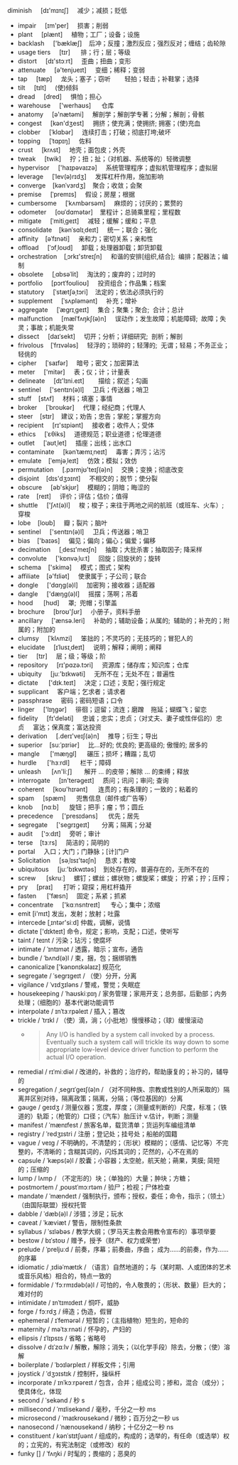 diminish     [dɪ'mɪnɪʃ]     减少；减损；贬低

- impair     [ɪm'per]     损害；削弱
- plant     [plænt]     植物；工厂；设备；设施
- backlash     ['bæklæʃ]    后冲；反撞；激烈反应；强烈反对；缠结；齿轮隙
- usage tiers     [tɪr]      排；行；层；等级
- distort     [dɪ'stɔːrt]     歪曲；扭曲；变形
- attenuate     [ə'tenjueɪt]     变细；稀释；变弱
- tap     [tæp]     龙头；塞子；窃听        轻拍；轻击；补鞋掌；选择
- tilt     [tɪlt]     (使)倾斜
- dread     [dred]     惧怕；担心
- warehouse     ['werhaʊs]      仓库
- anatomy     [ə'nætəmi]     解剖学；解剖学专著；分解；解剖；骨骸
- congest     [kən'dʒest]     拥挤；使充满；使拥挤; 拥塞；(使)充血
- clobber     [ˈklɑbər]     连续打击；打破；彻底打垮;破坏
- topping     [ˈtɑpɪŋ]     佐料
- crust     [krʌst]     地壳；面包皮；外壳
- tweak     [twik]     拧；扭；扯；（对机器、系统等的）轻微调整
- hypervisor     ['haɪpəvaɪzə]     系统管理程序；虚拟机管理程序；虚拟层
- leverage     [ˈlev(ə)rɪdʒ]     发挥杠杆作用，施加影响
- converge    [kənˈvɜrdʒ]    聚合；收敛；会聚
- premise     [ˈpremɪs]     假设；房屋；根据
- cumbersome     [ˈkʌmbərsəm]     麻烦的；讨厌的；累赘的
- odometer     [oʊˈdɑmətər]    里程计；总骑乘里程；里程数
- mitigate     [ˈmitiˌɡeɪt]     减轻；缓解；缓和；平息
- consolidate    [kənˈsɑlɪˌdeɪt]     统一；联合；强化
- affinity    [əˈfɪnəti]     亲和力；密切关系；亲和性
- offload     [ˈɔfˌloʊd]     卸载；处理器卸载；卸货卸载
- orchestration    [ˌɔrkɪ'streɪʃn]     和谐的安排[组织,结合];  编排；配器法；编制
- obsolete     [ˌɑbsəˈlit]     淘汰的；废弃的；过时的
- portfolio     [pɔrtˈfoʊlioʊ]     投资组合；作品集；档案
- statutory     [ˈstætʃəˌtɔri]    法定的；依法必须执行的
- supplement     [ˈsʌpləmənt]     补充；增补
- aggregate     [ˈæɡrɪˌɡeɪt]     集合；聚集；聚合;  合计；总计
- malfunction     [mælˈfʌŋkʃ(ə)n]     误动作；发生故障；机能障碍;  故障；失灵；事故；机能失常
- dissect     [daɪˈsekt]     切开；分析；详细研究;  剖析；解剖
- frivolous    [ˈfrɪvələs]     轻浮的；琐碎的；轻薄的;  无谓；轻易；不务正业；轻佻的
- cipher     [ˈsaɪfər]     暗号；密文；加密算法
- meter     ['mitər]     表；仪；计；计量表
- delineate     [dɪ'lɪni.eɪt]        描绘；叙述；勾画
- sentinel     ['sentɪn(ə)l]     卫兵；传送器；哨卫
- stuff    [stʌf]     材料；填塞；事情
- broker     [ˈbroʊkər]     代理；经纪商；代理人
- steer    [stɪr]    建议；劝告；忠告；掌舵；掌握方向
- recipient     [rɪ'sɪpiənt]     接收者；收件人；受体
- ethics     [ˈɛθiks]     道德规范；职业道德；伦理道德
- outlet     [ˈaʊtˌlet]     插座；出线；出水口
- contaminate     [kənˈtæmɪˌneɪt]     毒害；弄污；沾污
- emulate    [ˈemjəˌleɪt]     仿效；模拟；效仿
- permutation     [.pɜrmjʊ'teɪʃ(ə)n]     交换；变换；彻底改变
- disjoint    [dɪs'dʒɔɪnt]     不相交的；脱节；使分裂
- obscure     [əb'skjʊr]     模糊的；阴暗；晦涩的
- rate    [reɪt]     评价；评估；估价；值得
- shuttle     ['ʃʌt(ə)l]     梭；梭子；来往于两地之间的航班（或班车、火车）; 穿梭
- lobe    [loʊb]     瓣；裂片；脑叶
- sentinel     ['sentɪn(ə)l]     卫兵；传送器；哨卫
- bias    ['baɪəs]     偏见；偏向；偏心；偏爱；偏移
- decimation     [ˌdesɪ'meɪʃn]     抽取；大批杀害；抽取因子; 降采样
- convolute     ['kɒnvəˌluːt]     回旋；回旋状的；旋转
- schema    ['skimə]     模式；图式；架构
- affiliate    [ə'fɪliət]     使隶属于；子公司；联合
- dongle     ['dɑŋɡ(ə)l]     加密狗；接收器；适配器
- dangle     ['dæŋɡ(ə)l]     摇摆；荡啊；吊着
- hood      [hʊd]     罩;  兜帽；引擎盖
- brochure     [broʊ'ʃʊr]     小册子，资料手册
- ancillary     ['ænsə.leri]     补助的；辅助设备；从属的;  辅助的；补充的；附属的；附加的
- clumsy     [ˈklʌmzi]     笨拙的；不灵巧的；无技巧的；冒犯人的
- elucidate     [ɪˈlusɪˌdeɪt]     说明；解释；阐明；阐释
- tier     [tɪr]     层；级；等级；阶
- repository     [rɪ'pɑzə.tɔri]     资源库；储存库；知识库；仓库
- ubiquity     [juː'bɪkwəti]     无所不在；无处不在；普遍性
- dictate      ['dɪk.teɪt]     决定；口述；支配；强行规定
- supplicant     客户端；乞求者；请求者
- passphrase     密码；密码短语；口令
- linger     ['lɪŋɡər]     徘徊；逗留；流连；磨蹭    拖延；蝴蝶飞；留恋
- fidelity     [fɪ'deləti]     忠诚；忠实；忠贞；（对丈夫、妻子或性伴侣的）忠贞     富达；保真度；富达投资
- derivation     [.derɪ'veɪʃ(ə)n]     推导；衍生；导出
- superior    [suːˈpɪriər]     比…好的; 优良的; 更高级的; 傲慢的; 居多的
- mangle      ['mæŋɡl]      碾压；损坏；糟蹋；乱切
- hurdle      ['hɜːrdl]      栏干；障碍
- unleash      [ʌn'liːʃ]       解开 ... 的皮带；解除 ... 的束缚；释放
- interrogate     [ɪn'terəɡeɪt]     质问；讯问；审问; 查询
- coherent     [koʊ'hɪrənt]      连贯的；有条理的；一致的；粘着的
- spam     [spæm]      兜售信息（邮件或广告等）
- knob     [nɑːb]      旋钮；把手；瘤；节；圆丘
- precedence     ['presɪdəns]      优先；居先
- segregate     ['seɡrɪɡeɪt]       分离；隔离；分凝
- audit     ['ɔːdɪt]     旁听；审计
- terse    [tɜːrs]     简洁的；简明的
- portal     入口；大门；门静脉；[计]门户
- Solicitation     [səˌlɪsɪ'təɪʃn]     恳求；教唆
- ubiquitous     [juː'bɪkwɪtəs]    到处存在的，普遍存在的，无所不在的
- screw      [skruː]     螺钉；螺丝；螺状物；螺旋桨；螺旋； 拧紧；拧；压榨；
- pry     [praɪ]      打听；窥探；用杠杆撬开
- fasten      ['fæsn]     固定；系紧；抓紧
- concentrate     ['kɑːnsntreɪt]      专心；集中；浓缩
- emit  [i'mɪt]  发出，发射；放射；吐露
- intercede [ˌɪntər'siːd] 仲裁，调解，说情
- dictate ['dɪkteɪt]  命令，规定；影响，支配；口述，使听写
- taint   / teɪnt /   污染；玷污；使腐坏
- intimate  / ˈɪntɪmət /    透露，暗示；宣布，通告
- bundle   / ˈbʌnd(ə)l /    束，捆，包；捆绑销售
- canonicalize ['kənɒnɪkəlaɪz] 规范化
- segregate  / ˈseɡrɪɡeɪt /  （使）分开，分离
- vigilance / ˈvɪdʒɪləns /  警戒，警觉；失眠症
- housekeeping  / ˈhaʊskiːpɪŋ /   家务管理；家用开支；总务部，后勤部；内务处理；（细胞的）基本代谢功能调节
- interpolate  / ɪnˈtɜːrpəleɪt /  插入；篡改
- trickle  / ˈtrɪkl /  （使）滴，淌；（小批地）慢慢移动；（球）缓慢滚动
	- > Any I/O is handled by a system call invoked by a process. Eventually such a system call will trickle its way down to some appropriate low-level device driver function to perform the actual I/O operation.
- remedial  / rɪˈmiːdiəl /  改进的，补救的；治疗的，帮助康复的；补习的，辅导的
- segregation  / ˌseɡrɪˈɡeɪʃ(ə)n /  （对不同种族、宗教或性别的人所采取的）隔离并区别对待，隔离政策；隔离，分隔；（等位基因的）分离
- gauge  / ɡeɪdʒ /  测量仪器；宽度，厚度；（测量或判断的）尺度，标准；（铁道的）轨距；（枪管的）口径；（汽车）胎压计  v.估计，判断；测量
- manifest  / ˈmænɪfest /  旅客名单，载货清单；货运列车编组清单
- registry  / ˈredʒɪstri /  注册；登记处；挂号处；船舶的国籍
- vague  / veɪɡ /  不明确的，不清楚的；（形状）模糊的；（感情、记忆等）不完整的，不清晰的；含糊其词的，闪烁其词的；茫然的，心不在焉的
- capsule    / ˈkæps(ə)l /  胶囊；小容器；太空舱，航天舱；蒴果，荚膜;   简短的；压缩的
- lump   / lʌmp /    （不定形的）块；（单独的）大量；肿块；方糖；
- postmortem   / ˌpoʊstˈmɔːrtəm /   验尸；检视；尸体检查
- mandate    / ˈmændeɪt /    强制执行，颁布；授权，委任；命令，指示；（领土）（由国际联盟）授权托管
- dabble  / ˈdæb(ə)l /  涉猎；涉足；玩水
- caveat  / ˈkæviæt /   警告，限制性条款
- syllabus  / ˈsɪləbəs /  教学大纲；（罗马天主教会用教令宣布的）事项举要
- bestow    / bɪˈstoʊ /   赠予，授予（财产、权力或荣誉）
- prelude   / ˈpreljuːd /  前奏，序幕；前奏曲，序曲；  成为……的前奏，作为……的序幕
- idiomatic  / ˌɪdiəˈmætɪk /   （语言）自然地道的；与（某时期、人或团体的艺术或音乐风格）相合的，特点一致的
- formidable  / ˈfɔːrmɪdəb(ə)l /  可怕的，令人敬畏的；（形状、数量）巨大的；难对付的
- intimidate  / ɪnˈtɪmɪdeɪt /  恫吓，威胁
- forge	 / fɔːrdʒ /		缔造；伪造，假冒
- ephemeral / ɪˈfemərəl /  短暂的；（主指植物）短生的，短命的
- maternity / məˈtɜːrnəti / 怀孕的，产妇的
- ellipsis	/ ɪˈlɪpsɪs /   省略；省略号
- dissolve / dɪˈzɑːlv /    解散，解除；消失；（以化学手段）除去，分散；（使）溶解
- boilerplate  / ˈbɔɪlərpleɪt /		样板文件；引用
- joystick	  / ˈdʒɔɪstɪk /		 控制杆，操纵杆
- incorporate  / ɪnˈkɔːrpəreɪt /  包含，合并；组成公司；掺和，混合（成分）；使具体化，体现
- second		/ ˈsekənd /		秒						  s
- millisecond	/ ˈmɪlisekənd /	毫秒，千分之一秒			ms
- microsecond	/ ˈmaɪkroʊsekənd /	微秒；百万分之一秒		us
- nanosecond	/ ˈnænoʊsekənd /	纳秒；十亿分之一秒		ns
- constituent	/ kənˈstɪtʃuənt /	组成的，构成的；选举的，有任命（或选举）权的；立宪的，有宪法制定（或修改）权的
- funky	[]		/ ˈfʌŋki /		时髦的；畏缩的；恶臭的
